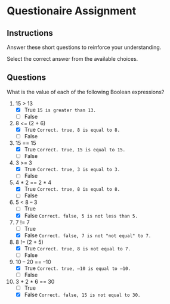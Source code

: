 # Questionaire Assignment

## Instructions

Answer these short questions to reinforce your understanding.

Select the correct answer from the available choices.

## Questions

What is the value of each of the following Boolean expressions?

1. 15 > 13
    - [x] True `15 is greater than 13.`
    - [ ] False
2. 8 <= (2 + 6)
    - [x] True `Correct. true, 8 is equal to 8.`
    - [ ] False
3. 15 == 15
    - [x] True `Correct. true, 15 is equal to 15.`
    - [ ] False
4. 3 >= 3
    - [x] True `Correct. true, 3 is equal to 3.`
    - [ ] False
5. 4 * 2 == 2 * 4
    - [x] True `Correct. true, 8 is equal to 8.`
    - [ ] False
6. 5 < 8 – 3
    - [ ] True
    - [x] False `Correct. false, 5 is not less than 5.`
7. 7 != 7
    - [ ] True
    - [x] False `Correct. false, 7 is not "not equal" to 7.`
8. 8 != (2 + 5)
    - [x] True `Correct. true, 8 is not equal to 7.`
    - [ ] False
9. 10 – 20 == –10
    - [x] True `Correct. true, –10 is equal to –10.`
    - [ ] False
10. 3 + 2 * 6 == 30
    - [ ] True
    - [x] False `Correct. false, 15 is not equal to 30.`
